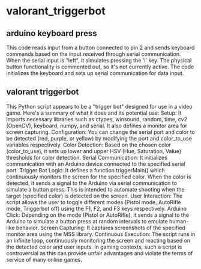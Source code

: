 # valorant_triggerbot

## arduino keyboard press
This code reads input from a button connected to pin 2 and sends keyboard commands based on the input received through serial communication. When the serial input is "left", it simulates pressing the 'l' key. The physical button functionality is commented out, so it's not currently active. 
The code initializes the keyboard and sets up serial communication for data input.

## valorant triggerbot
This Python script appears to be a "trigger bot" designed for use in a video game. Here's a summary of what it does and its potential use:
Setup: It imports necessary libraries such as ctypes, winsound, random, time, cv2 (OpenCV), keyboard, numpy, and serial. It also defines a monitor area for screen capturing.
Configuration: You can change the serial port and color to be detected (red, purple, or yellow) by modifying the port and color_to_use variables respectively.
Color Detection: Based on the chosen color (color_to_use), it sets up lower and upper HSV (Hue, Saturation, Value) thresholds for color detection.
Serial Communication: It initializes communication with an Arduino device connected to the specified serial port.
Trigger Bot Logic: It defines a function triggerMain() which continuously monitors the screen for the specified color. When the color is detected, it sends a signal to the Arduino via serial communication to simulate a button press. This is intended to automate shooting when the target (specified color) is detected on the screen.
User Interaction: The script allows the user to toggle different modes (Pistol mode, AutoRifle mode, Triggerbot off) using the F1, F2, and F3 keys respectively.
Arduino Click: Depending on the mode (Pistol or AutoRifle), it sends a signal to the Arduino to simulate a button press at random intervals to emulate human-like behavior.
Screen Capturing: It captures screenshots of the specified monitor area using the MSS library.
Continuous Execution: The script runs in an infinite loop, continuously monitoring the screen and reacting based on the detected color and user inputs.
In gaming contexts, such a script is controversial as this can provide unfair advantages and violate the terms of service of many online games.
